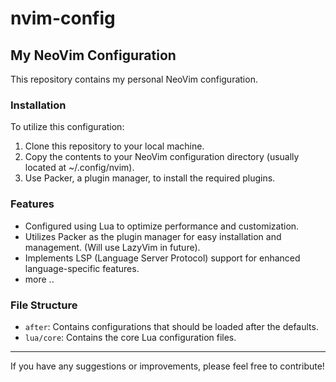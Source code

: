 # nvim-config

## My NeoVim Configuration

This repository contains my personal NeoVim configuration. 

### Installation

To utilize this configuration:

1. Clone this repository to your local machine.
2. Copy the contents to your NeoVim configuration directory (usually located at ~/.config/nvim).
3. Use Packer, a plugin manager, to install the required plugins.

### Features

- Configured using Lua to optimize performance and customization.
- Utilizes Packer as the plugin manager for easy installation and management. (Will use LazyVim in future).
- Implements LSP (Language Server Protocol) support for enhanced language-specific features.
- more ..

### File Structure

- `after`: Contains configurations that should be loaded after the defaults.
- `lua/core`: Contains the core Lua configuration files.

---
If you have any suggestions or improvements, please feel free to contribute!
